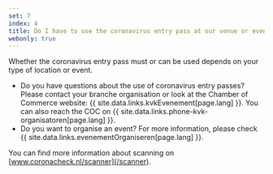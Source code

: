 ```yaml
---
set: 7
index: 4
title: Do I have to use the coronavirus entry pass at our venue or event, and how does this work?
webonly: true
---
```

Whether the coronavirus entry pass must or can be used depends on your type of location or event. 

- Do you have questions about the use of coronavirus entry passes? Please contact your branche organisation or look at the Chamber of Commerce website: {{ site.data.links.kvkEvenement[page.lang] }}. You can also reach the COC on {{ site.data.links.phone-kvk-organisatoren[page.lang] }}.
- Do you want to organise an event? For more information, please check {{ site.data.links.evenementOrganiseren[page.lang] }}.

You can find more information about scanning on [www.coronacheck.nl/scanner](/scanner).
